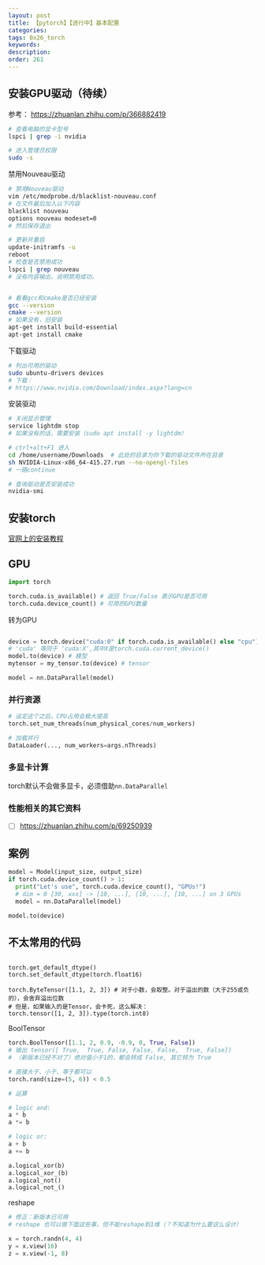 ```yaml
---
layout: post
title: 【pytorch】【进行中】基本配置
categories:
tags: 0x26_torch
keywords:
description:
order: 261
---
```



## 安装GPU驱动（待续）

参考： https://zhuanlan.zhihu.com/p/366882419


```bash
# 查看电脑的显卡型号
lspci | grep -i nvidia

# 进入管理员权限
sudo -s
```

禁用Nouveau驱动

```bash
# 禁用Nouveau驱动
vim /etc/modprobe.d/blacklist-nouveau.conf
# 在文件最后加入以下内容
blacklist nouveau
options nouveau modeset=0
# 然后保存退出

# 更新并重启
update-initramfs -u
reboot
# 检查是否禁用成功
lspci | grep nouveau
# 没有内容输出，说明禁用成功。


# 看看gcc和cmake是否已经安装
gcc --version
cmake --version
# 如果没有，旧安装
apt-get install build-essential
apt-get install cmake
```

下载驱动
```bash
# 列出可用的驱动
sudo ubuntu-drivers devices
# 下载：
# https://www.nvidia.com/Download/index.aspx?lang=cn
```

安装驱动
```bash
# 关闭显示管理
service lightdm stop
# 如果没有的话，需要安装（sudo apt install -y lightdm）

# ctrl+alt+F1 进入
cd /home/username/Downloads  # 此处的目录为你下载的驱动文件所在目录
sh NVIDIA-Linux-x86_64-415.27.run --no-opengl-files
# 一路continue

# 查询驱动是否安装成功
nvidia-smi
```


## 安装torch

[官网上的安装教程](https://pytorch.org/get-started/locally/)

## GPU
```python
import torch

torch.cuda.is_available() # 返回 True/False 表示GPU是否可用
torch.cuda.device_count() # 可用的GPU数量
```

转为GPU
```python

device = torch.device("cuda:0" if torch.cuda.is_available() else "cpu")
# 'cuda' 等同于 'cuda:X',其中X是torch.cuda.current_device()
model.to(device) # 模型
mytensor = my_tensor.to(device) # tensor

model = nn.DataParallel(model)
```

### 并行资源

```python
# 设定这个之后，CPU占用会极大提高
torch.set_num_threads(num_physical_cores/num_workers)

# 加载并行
DataLoader(..., num_workers=args.nThreads)
```

### 多显卡计算

torch默认不会做多显卡，必须借助`nn.DataParallel`




### 性能相关的其它资料

- [ ] https://zhuanlan.zhihu.com/p/69250939


## 案例
```python
model = Model(input_size, output_size)
if torch.cuda.device_count() > 1:
  print("Let's use", torch.cuda.device_count(), "GPUs!")
  # dim = 0 [30, xxx] -> [10, ...], [10, ...], [10, ...] on 3 GPUs
  model = nn.DataParallel(model)

model.to(device)
```

## 不太常用的代码

```

torch.get_default_dtype()
torch.set_default_dtype(torch.float16)

```


```
torch.ByteTensor([1.1, 2, 3]) # 对于小数，会取整。对于溢出的数（大于255或负的），会舍弃溢出位数
# 但是，如果输入的是Tensor，会卡死，这么解决：
torch.tensor([1, 2, 3]).type(torch.int8)
```



BoolTensor
```python
torch.BoolTensor([1.1, 2, 0.9, -0.9, 0, True, False])
# 输出 tensor([ True,  True, False, False, False,  True, False])
# （新版本已经不对了）绝对值小于1的，都会转成 False, 其它转为 True

# 直接大于、小于、等于都可以
torch.rand(size=(5, 6)) < 0.5

# 运算

# logic and:
a * b
a *= b

# logic or:
a + b
a += b

a.logical_xor(b)
a.logical_xor_(b)
a.logical_not()
a.logical_not_()
```


reshape
```python
# 修正：新版本已可用
# reshape 也可以做下面这些事，但不能reshape到1维（？不知道为什么要这么设计）

x = torch.randn(4, 4)
y = x.view(16)
z = x.view(-1, 8)
```
